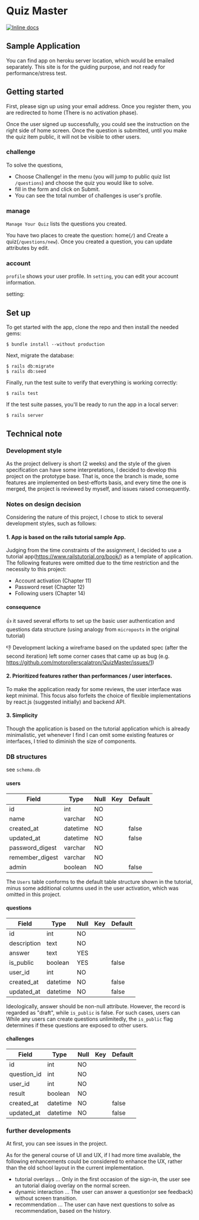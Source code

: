 # Quiz Master

[![Inline docs](http://inch-ci.org/github/motorollerscalatron/QuizMaster.svg?branch=master)](http://inch-ci.org/github/motorollerscalatron/QuizMaster)

## Sample Application

You can find app on heroku server location, which would be emailed separately.
This site is for the guiding purpose, and not ready for performance/stress test.

## Getting started

First, please sign up using your email address. Once you register them, you are redirected to home (There is no activation phase).

Once the user signed up successfully, you could see the instruction on the right side of home screen.
Once the question is submitted, until you make the quiz item public, it will not be visible to other users.

### challenge

To solve the questions,
 - Choose Challenge! in the menu (you will jump to public quiz list `/questions`) and choose the quiz you would like to solve.
 - fill in the form and click on Submit.
 - You can see the total number of challenges is user's profile.

### manage

`Manage Your Quiz` lists the questions you created.

You have two places to create the question: home(`/`) and Create a quiz(`/questions/new`).
Once you created a question, you can update attributes by edit.

### account

`profile` shows your user profile. In `setting`, you can edit your account information.

setting:

## Set up

To get started with the app, clone the repo and then install the needed gems:

```
$ bundle install --without production
```

Next, migrate the database:

```
$ rails db:migrate
$ rails db:seed
```

Finally, run the test suite to verify that everything is working correctly:

```
$ rails test
```

If the test suite passes, you'll be ready to run the app in a local server:

```
$ rails server
```


## Technical note

### Development style
As the project delivery is short (2 weeks) and the style of the given specification can have some interpretations, I decided to develop this project on the prototype base.
That is, once the branch is made, some features are implemented on best-efforts basis, and every time the one is merged, the project is reviewed by myself, and issues raised consequently.


### Notes on design decision

Considering the nature of this project, I chose to stick to several development styles, such as follows:

#### 1. App is based on the rails tutorial sample App.

Judging from the time constraints of the assignment, I decided to use a tutorial app(https://www.railstutorial.org/book/) as a template of application.
The following features were omitted due to the time restriction and the necessity to this project:
 - Account activation (Chapter 11)
 - Password reset (Chapter 12)
 - Following users (Chapter 14)

 #### consequence

 :+1: it saved several efforts to set up the basic user authentication and questions data structure (using analogy from `microposts` in the original tutorial)

 :-1: Development lacking a wireframe based on the updated spec (after the second iteration) left some corner cases that came up as bug (e.g. https://github.com/motorollerscalatron/QuizMaster/issues/1)

#### 2. Prioritized features rather than performances / user interfaces.

To make the application ready for some reviews, the user interface was kept minimal.
This focus also forfeits the choice of flexible implementations by react.js (suggested initially) and backend API.

#### 3. Simplicity

Though the application is based on the tutorial application which is already minimalistic, yet whenever I find I can omit some existing features or interfaces, I tried to diminish the size of components.

### DB structures ###

see `schema.db`

#### users ####

| Field           | Type             | Null | Key | Default |
|-----------------|------------------|------|-----|---------|
| id              | int              | NO   |     |         |
| name            | varchar          | NO   |     |         |
| created_at      | datetime         | NO   |     | false   |
| updated_at      | datetime         | NO   |     | false   |
| password_digest | varchar          | NO   |     |         |
| remember_digest | varchar          | NO   |     |         |
| admin           | boolean          | NO   |     | false   |

The `Users` table conforms to the default table structure shown in the tutorial, minus some additional columns used in the user activation, which was omitted in this project.

#### questions ####

| Field           | Type             | Null | Key | Default |
|-----------------|------------------|------|-----|---------|
| id              | int              | NO   |     |         |
| description     | text             | NO   |     |         |
| answer          | text             | YES  |     |         |
| is_public       | boolean          | YES  |     | false   |
| user_id         | int              | NO   |     |         |
| created_at      | datetime         | NO   |     | false   |
| updated_at      | datetime         | NO   |     | false   |

Ideologically, answer should be non-null attribute. However, the record is regarded as "draft", while `is_public` is false.
For such cases, users can
While any users can create questions unlimitedly, the `is_public` flag determines if these questions are exposed to other users.


#### challenges ####

| Field           | Type             | Null | Key | Default |
|-----------------|------------------|------|-----|---------|
| id              | int              | NO   |     |         |
| question_id     | int              | NO   |     |         |
| user_id         | int              | NO   |     |         |
| result          | boolean          | NO   |     |         |
| created_at      | datetime         | NO   |     | false   |
| updated_at      | datetime         | NO   |     | false   |



### further developments

At first, you can see issues in the project.

As for the general course of UI and UX, if I had more time available, the following enhancements could be considered to enhance the UX, rather than the old school layout in the current implementation.


 - tutorial overlays ... Only in the first occasion of the sign-in, the user see an tutorial dialog overlay on the normal screen.
 - dynamic interaction ... The user can answer a question(or see feedback) without screen transition.
 - recommendation ... The user can have next questions to solve as recommendation, based on the history.
